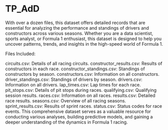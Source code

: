 # TP_AdD

With over a dozen files, this dataset offers detailed records that are essential for analyzing the performance and standings of drivers and constructors across various seasons. Whether you are a data scientist, sports analyst, or Formula 1 enthusiast, this dataset is designed to help you uncover patterns, trends, and insights in the high-speed world of Formula 1.

Files Included:

circuits.csv: Details of all racing circuits.
constructor_results.csv: Results of constructors in each race.
constructor_standings.csv: Standings of constructors by season.
constructors.csv: Information on all constructors.
driver_standings.csv: Standings of drivers by season.
drivers.csv: Information on all drivers.
lap_times.csv: Lap times for each race.
pit_stops.csv: Details of pit stops during races.
qualifying.csv: Qualifying session results.
races.csv: Information on all races.
results.csv: Detailed race results.
seasons.csv: Overview of all racing seasons.
sprint_results.csv: Results of sprint races.
status.csv: Status codes for race events.
This comprehensive dataset serves as a valuable resource for conducting various analyses, building predictive models, and gaining a deeper understanding of the dynamics in Formula 1 racing.